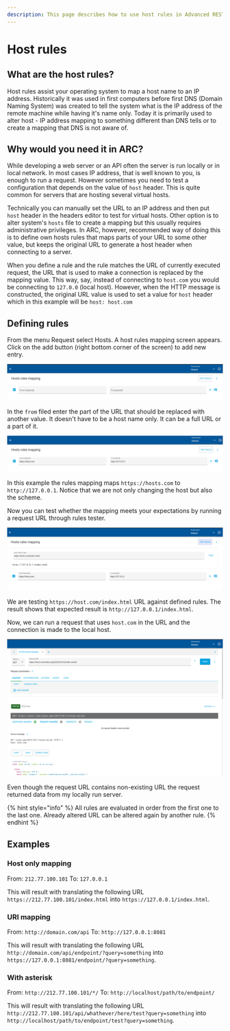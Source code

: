 ```yaml
---
description: This page describes how to use host rules in Advanced REST Client
---
```


# Host rules

## What are the host rules?

Host rules assist your operating system to map a host name to an IP address. Historically it was used in first computers before first DNS \(Domain Naming System\) was created to tell the system what is the IP address of the remote machine while having it's name only. Today it is primarily used to alter host - IP address mapping to something different than DNS tells or to create a mapping that DNS is not aware of.

## Why would you need it in ARC?

While developing a web server or an API often the server is run locally or in local network. In most cases IP address, that is well known to you, is enough to run a request. However sometimes you need to test a configuration that depends on the value of `host` header. This is quite common for servers that are hosting several virtual hosts.

Technically you can manually set the URL to an IP address and then put `host` header in the headers editor to test for virtual hosts. Other option is to alter system's `hosts` file to create a mapping but this usually requires administrative privileges. In ARC, however, recommended way of doing this is to define own hosts rules that maps parts of your URL to some other value, but keeps the original URL to generate a host header when connecting to a server.

When you define a rule and the rule matches the URL of currently executed request, the URL that is used to make a connection is replaced by the mapping value. This way, say, instead of connecting to `host.com` you would be connecting to `127.0.0` \(local host\). However, when the HTTP message is constructed, the original URL value is used to set a value for `host` header which in this example will be `host: host.com`

## Defining rules

From the menu Request select Hosts. A host rules mapping screen appears. Click on the add button \(right bottom corner of the screen\) to add new entry.

![Empty rule in hosts rules mapping](../.gitbook/assets/image%20%2830%29.png)

In the `from` filed enter the part of the URL that should be replaced with another value. It doesn't have to be a host name only. It can be a full URL or a part of it.

![Defining a rule in hosts mapping editor](../.gitbook/assets/image%20%2825%29.png)

In this example the rules mapping maps `https://hosts.com` to `http://127.0.0.1`. Notice that we are not only changing the host but also the scheme.

Now you can test whether the mapping meets your expectations by running a request URL through rules tester.

![Rules tester with result](../.gitbook/assets/image%20%2845%29.png)

We are testing `https://host.com/index.html` URL against defined rules. The result shows that expected result is `http://127.0.0.1/index.html`.

Now, we can run a request that uses `host.com` in the URL and the connection is made to the local host.

![Request made to mapped location](../.gitbook/assets/image%20%2842%29.png)

Even though the request URL contains non-existing URL the request returned data from my locally run server.

{% hint style="info" %}
All rules are evaluated in order from the first one to the last one. Already altered URL can be altered again by another rule.
{% endhint %}

## Examples

### Host only mapping

From: `212.77.100.101` To: `127.0.0.1`

This will result with translating the following URL `https://212.77.100.101/index.html` into `https://127.0.0.1/index.html`.

### URI mapping

From: `http://domain.com/api` To: `http://127.0.0.1:8081`

This will result with translating the following URL `http://domain.com/api/endpoint/?query=something` into `https://127.0.0.1:8081/endpoint/?query=something`.

### With asterisk

From: `http://212.77.100.101/*/` To: `http://localhost/path/to/endpoint/`

This will result with translating the following URL `http://212.77.100.101/api/whathever/here/test?query=something` into `http://localhost/path/to/endpoint/test?query=something`.

